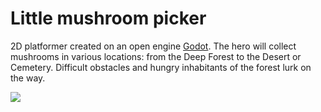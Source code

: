 # Little mushroom picker

2D platformer created on an open engine [Godot](https://godotengine.org/). The hero will collect mushrooms in various locations: from the Deep Forest to the Desert or Cemetery. Difficult obstacles and hungry inhabitants of the forest lurk on the way.

![](/home/roman/godot_projects/Mushroomer/assets/scrinshots/Mushroomer_009.png)
